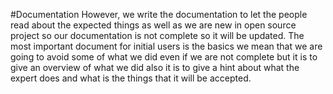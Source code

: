 #Documentation
However, we write the documentation to let the people read about the expected things as well as we are new in open source project so our documentation is not complete so it will be updated. The most important document for initial users is the basics we mean that we are going to avoid some of what we did even if we are not complete but it is to give an overview of what we did also it is to give a hint about what the expert does and what is the things that it will be accepted.         
        
